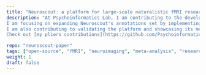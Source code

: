 ```yaml
---
title: "Neuroscout: a platform for large-scale naturalistic fMRI research"
description: "At Psychoinformatics Lab, I am contributing to the development of Neuroscout, an end-to-end platform for the analysis fMRI data collected using naturalistic stimuli (movies, narratives, etc.).  \n
I am focusing on expanding Neuroscout's annotations set by implementing feature extraction pipelines using publicly available deep learning models (e.g., from HuggingFace's transformers and TensorflowHub) in the feature extraction library [pliers](https://github.com/PsychoinformaticsLab/pliers).  \n
I am also contributing to validating the platform and showcasing its methodological affordances through a series of large-scale meta-analytic replications of known neuroimaging findings (preprint forthcoming), and QA testing its workflows and other components.  \n  \n
Check out [my pliers contributions](https://github.com/PsychoinformaticsLab/pliers/graphs/contributors) and our code for the [Neuroscout validation paper](https://github.com/neuroscout/neuroscout-paper) "

repo: "neuroscout-paper"
tags: ["open-source", "fMRI", "neuroimaging", "meta-analysis", "research methods"]
weight: 1
draft: false
---
```

